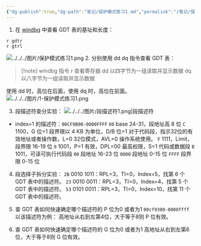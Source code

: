 ```yaml
---
{"dg-publish":true,"dg-path":"笔记/保护模式练习1.md","permalink":"/笔记/保护模式练习1/","noteIcon":"1","created":"","updated":""}
---
```



1. 在 [windbg](https://so.csdn.net/so/search?q=windbg&spm=1001.2101.3001.7020) 中查看 GDT 表的基址和长度：
```windbg
r gdtr
r gtrl
```
![../../../图片/保护模式练习1.png](/img/user/%E5%9B%BE%E7%89%87/%E4%BF%9D%E6%8A%A4%E6%A8%A1%E5%BC%8F%E7%BB%83%E4%B9%A01.png)
2. 分别使用 dd dq 指令查看 GDT 表：
> [!note] windbg 指令
r 查看寄存器 
dd 以四字节为一组读取并显示数据
dq 以八字节为一组读取并显示数据

使用 dd 时，高位在后面，使用 dq 时，高位在前面。
![../../../图片/1-保护模式练习1.png](/img/user/%E5%9B%BE%E7%89%87/1-%E4%BF%9D%E6%8A%A4%E6%A8%A1%E5%BC%8F%E7%BB%83%E4%B9%A01.png)


3. 段描述符查分实验：
![../../../图片/段描述符1.png|段描述符](/img/user/%E5%9B%BE%E7%89%87/%E6%AE%B5%E6%8F%8F%E8%BF%B0%E7%AC%A61.png)

- index=1 的描述符：`00CF9B00-0000FFFF`
  `00` base 24-31，段地址高 8 位
  `C` 1100，G 位=1 段界限以 4 KB 为单位，D/B 位=1 对于代码段，指示32位的有效地址或者操作数，L=0 32位模式，AVL=0 操作系统使用。
  `F` 1111，Limit，段界限 16-19 位
  `9` 1001，P=1 有效，DPL=00 最高权限，S=1 代码或数据段
  `B` 1011，可读可执行代码段
  `00` 段地址 16-23 位
  `0000` 段地址 0-15 位
  `FFFF` 段界限 0-15 位


4. 段选择子拆分实验：
`2B` 0010 1011：RPL=3，TI=0，Index=5，找第 6 个 GDT 表中的描述符。
`23` 0010 0011：RPL=3，TI=0，Index=4，找第 5 个 GDT 表中的描述符。
`53` 0101 0011：RPL=3，TI=0，Index=10，找第 11 个 GDT 表中的描述符。

5. 查 GDT 表如何快速确定哪个描述符的 P 位为0 或者为1
`00cf9300-0000ffff` 以该描述符为例：
高地址从右到左第4位，大于等于8则 P 位有效。

6. 查 GDT 表如何快速确定哪个描述符的 G 位为0 或者为1
高地址从右到左第6位，大于等于8则 G 位有效。















